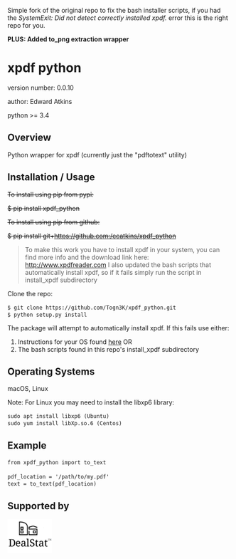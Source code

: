 Simple fork of the original repo to fix the bash installer scripts, if you had the *SystemExit: Did not detect correctly installed xpdf.* error this is the right repo for you.

**PLUS: Added to_png extraction wrapper**

xpdf python
===============================

version number: 0.0.10

author: Edward Atkins

python >= 3.4

Overview
--------

Python wrapper for xpdf (currently just the "pdftotext" utility)

Installation / Usage
--------------------

~~To install using pip from pypi:~~

~~$ pip install xpdf_python~~

~~To install using pip from github:~~

~~$ pip install git+https://github.com:/ecatkins/xpdf_python~~

> To make this work you have to install xpdf in your system, you can find more info and the download link here: http://www.xpdfreader.com 
> I also updated the bash scripts that automatically install xpdf, so if it fails simply run the script in install_xpdf subdirectory

Clone the repo:

    $ git clone https://github.com/Togn3K/xpdf_python.git
    $ python setup.py install

The package will attempt to automatically install xpdf. If this fails use either:
1. Instructions for your OS found [here](http://www.xpdfreader.com) OR
2. The bash scripts found in this repo's install_xpdf subdirectory


Operating Systems
------------

macOS, Linux

Note: For Linux you may need to install the libxp6 library:

    sudo apt install libxp6 (Ubuntu)
    sudo yum install libXp.so.6 (Centos)

Example
-------

    from xpdf_python import to_text

    pdf_location = '/path/to/my.pdf'
    text = to_text(pdf_location)

Supported by
------------

<a href = "http://dealstatrei.com"><img src="dealstat-logo.png" width="100"> </a>


